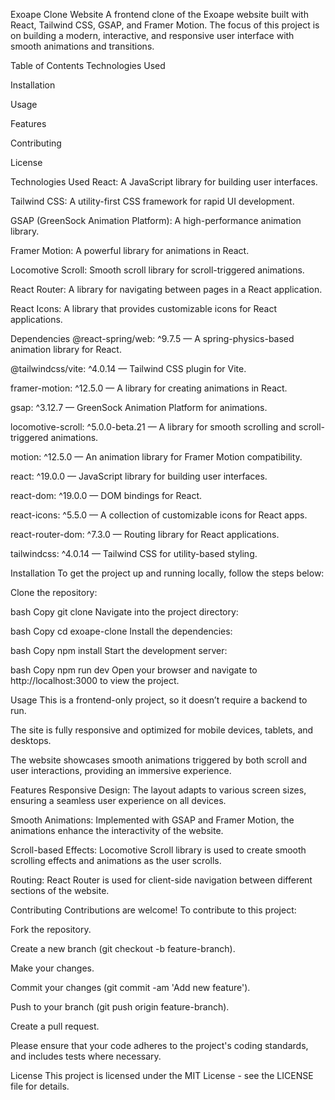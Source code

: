 Exoape Clone Website
A frontend clone of the Exoape website built with React, Tailwind CSS, GSAP, and Framer Motion. The focus of this project is on building a modern, interactive, and responsive user interface with smooth animations and transitions.

Table of Contents
Technologies Used

Installation

Usage

Features

Contributing

License

Technologies Used
React: A JavaScript library for building user interfaces.

Tailwind CSS: A utility-first CSS framework for rapid UI development.

GSAP (GreenSock Animation Platform): A high-performance animation library.

Framer Motion: A powerful library for animations in React.

Locomotive Scroll: Smooth scroll library for scroll-triggered animations.

React Router: A library for navigating between pages in a React application.

React Icons: A library that provides customizable icons for React applications.

Dependencies
@react-spring/web: ^9.7.5 — A spring-physics-based animation library for React.

@tailwindcss/vite: ^4.0.14 — Tailwind CSS plugin for Vite.

framer-motion: ^12.5.0 — A library for creating animations in React.

gsap: ^3.12.7 — GreenSock Animation Platform for animations.

locomotive-scroll: ^5.0.0-beta.21 — A library for smooth scrolling and scroll-triggered animations.

motion: ^12.5.0 — An animation library for Framer Motion compatibility.

react: ^19.0.0 — JavaScript library for building user interfaces.

react-dom: ^19.0.0 — DOM bindings for React.

react-icons: ^5.5.0 — A collection of customizable icons for React apps.

react-router-dom: ^7.3.0 — Routing library for React applications.

tailwindcss: ^4.0.14 — Tailwind CSS for utility-based styling.

Installation
To get the project up and running locally, follow the steps below:

Clone the repository:

bash
Copy
git clone <repository-url>
Navigate into the project directory:

bash
Copy
cd exoape-clone
Install the dependencies:

bash
Copy
npm install
Start the development server:

bash
Copy
npm run dev
Open your browser and navigate to http://localhost:3000 to view the project.

Usage
This is a frontend-only project, so it doesn’t require a backend to run.

The site is fully responsive and optimized for mobile devices, tablets, and desktops.

The website showcases smooth animations triggered by both scroll and user interactions, providing an immersive experience.

Features
Responsive Design: The layout adapts to various screen sizes, ensuring a seamless user experience on all devices.

Smooth Animations: Implemented with GSAP and Framer Motion, the animations enhance the interactivity of the website.

Scroll-based Effects: Locomotive Scroll library is used to create smooth scrolling effects and animations as the user scrolls.

Routing: React Router is used for client-side navigation between different sections of the website.

Contributing
Contributions are welcome! To contribute to this project:

Fork the repository.

Create a new branch (git checkout -b feature-branch).

Make your changes.

Commit your changes (git commit -am 'Add new feature').

Push to your branch (git push origin feature-branch).

Create a pull request.

Please ensure that your code adheres to the project's coding standards, and includes tests where necessary.

License
This project is licensed under the MIT License - see the LICENSE file for details.

